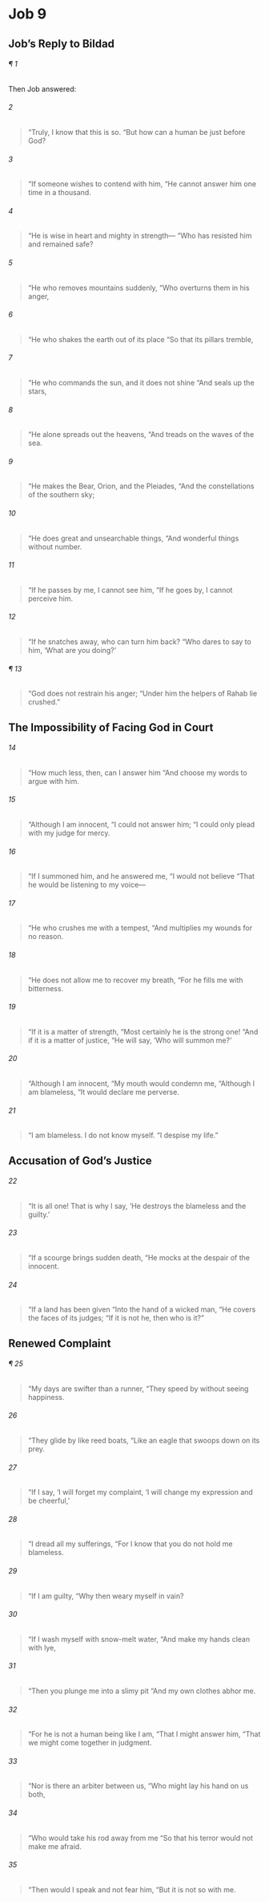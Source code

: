 # Job 9
## Job’s Reply to Bildad
###### ¶ 1
Then Job answered:
###### 2
> “Truly, I know that this is so.
> “But how can a human be just before God?
###### 3
> “If someone wishes to contend with him,
> “He cannot answer him one time in a thousand.
###### 4
> “He is wise in heart and mighty in strength—
> “Who has resisted him and remained safe?
###### 5
> “He who removes mountains suddenly,
> “Who overturns them in his anger,
###### 6
> “He who shakes the earth out of its place
> “So that its pillars tremble,
###### 7
> “He who commands the sun, and it does not shine
> “And seals up the stars,
###### 8
> “He alone spreads out the heavens,
> “And treads on the waves of the sea.
###### 9
> “He makes the Bear, Orion, and the Pleiades,
> “And the constellations of the southern sky;
###### 10
> “He does great and unsearchable things,
> “And wonderful things without number.
###### 11
> “If he passes by me, I cannot see him,
> “If he goes by, I cannot perceive him.
###### 12
> “If he snatches away, who can turn him back?
> “Who dares to say to him, ‘What are you doing?’
###### ¶ 13
> “God does not restrain his anger;
> “Under him the helpers of Rahab lie crushed.”
## The Impossibility of Facing God in Court
###### 14
> “How much less, then, can I answer him
> “And choose my words to argue with him.
###### 15
> “Although I am innocent,
> “I could not answer him;
> “I could only plead with my judge for mercy.
###### 16
> “If I summoned him, and he answered me,
> “I would not believe
> “That he would be listening to my voice—
###### 17
> “He who crushes me with a tempest,
> “And multiplies my wounds for no reason.
###### 18
> “He does not allow me to recover my breath,
> “For he fills me with bitterness.
###### 19
> “If it is a matter of strength,
> “Most certainly he is the strong one!
> “And if it is a matter of justice,
> “He will say, ‘Who will summon me?’
###### 20
> “Although I am innocent,
> “My mouth would condemn me,
> “Although I am blameless,
> “It would declare me perverse.
###### 21
> “I am blameless. I do not know myself.
> “I despise my life.”
## Accusation of God’s Justice
###### 22
> “It is all one! That is why I say,
> ‘He destroys the blameless and the guilty.’
###### 23
> “If a scourge brings sudden death,
> “He mocks at the despair of the innocent.
###### 24
> “If a land has been given
> “Into the hand of a wicked man,
> “He covers the faces of its judges;
> “If it is not he, then who is it?”
## Renewed Complaint
###### ¶ 25
> “My days are swifter than a runner,
> “They speed by without seeing happiness.
###### 26
> “They glide by like reed boats,
> “Like an eagle that swoops down on its prey.
###### 27
> “If I say, ‘I will forget my complaint,
> ‘I will change my expression and be cheerful,’
###### 28
> “I dread all my sufferings,
> “For I know that you do not hold me blameless.
###### 29
> “If I am guilty,
> “Why then weary myself in vain?
###### 30
> “If I wash myself with snow-melt water,
> “And make my hands clean with lye,
###### 31
> “Then you plunge me into a slimy pit
> “And my own clothes abhor me.
###### 32
> “For he is not a human being like I am,
> “That I might answer him,
> “That we might come together in judgment.
###### 33
> “Nor is there an arbiter between us,
> “Who might lay his hand on us both,
###### 34
> “Who would take his rod away from me
> “So that his terror would not make me afraid.
###### 35
> “Then would I speak and not fear him,
> “But it is not so with me.
